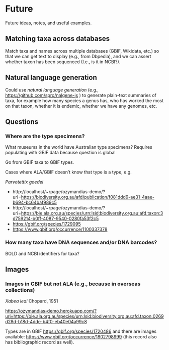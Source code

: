 # Future

Future ideas, notes, and useful examples.


## Matching taxa across databases

Match taxa and names across multiple databases (GBIF, Wikidata, etc.) so that we can get text to display (e.g., from Dbpedia), and we can assert whether taxon has been sequenced (I.e., is it in NCBI?).

## Natural language generation

Could use _natural language generation_ (e.g., https://github.com/spro/nalgene-js ) to generate plain-text summaries of taxa, for example how many species a genus has, who has worked the most on that taxon, whether it is endemic, whether we have any genomes, etc.

## Questions

### Where are the type specimens?

What museums in the world have Australian type specimens? Requires populating with GBIF data because question is global

Go from GBIF taxa to GBIF types.

Cases where ALA/GBIF doesn’t know that type is a type, e.g. 

_Parvotettix goedei_ 
- http://localhost/~rpage/ozymandias-demo/?uri=https://biodiversity.org.au/afd/publication/f081ddd9-ae31-4aae-b694-bc64baf989c5 
- http://localhost/~rpage/ozymandias-demo/?uri=https://bie.ala.org.au/species/urn:lsid:biodiversity.org.au:afd.taxon:3d759214-b0ff-4087-9540-0280fa53f2c5 
- https://gbif.org/species/1729095
- https://www.gbif.org/occurrence/1100337378

### How many taxa have DNA sequences and/or DNA barcodes?

BOLD and NCBI identifiers for taxa?

## Images

### Images in GBIF but not ALA (e.g., because in overseas collections)

_Xabea leai_ Chopard, 1951

https://ozymandias-demo.herokuapp.com/?uri=https://bie.ala.org.au/species/urn:lsid:biodiversity.org.au:afd.taxon:0269d28d-b18d-4dde-b4f0-eb40e04a99c8

Types are in GBIF https://gbif.org/species/1720486 and there are images available: https://www.gbif.org/occurrence/1802798999 (this record also has bibliographic record as well).
